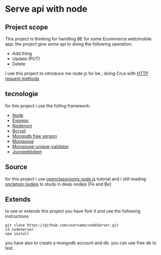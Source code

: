 # Serve api with node

## Project scope 

This project is thinking for handling BE for some Ecommerce web/mobile app. the project give some api to doing the following operation:

* Add thing
* Update (PUT)
* Delete 

I use this project to introduce me node js for be , doing Crus with [HTTP request methods](https://developer.mozilla.org/en-US/docs/Web/HTTP/Methods)

## tecnologie 

for this project i use the folling framework:


* [Node](https://nodejs.org/it/)
* [Express](https://expressjs.com/it/)
* [Nodemon](https://www.npmjs.com/package/nodemon)
* [Bcrypt](https://www.npmjs.com/package/bcrypt)
* [Mongodb free version](https://www.mongodb.com/)
* [Mongoose](https://mongoosejs.com/)
* [Mongoose-unique-validator ](https://www.npmjs.com/package/mongoose-unique-validator)
* [Jsonwebtoken](https://www.npmjs.com/package/jsonwebtoken)


## Source

for this project i use [openclassrooms node js]('https://openclassrooms.com/fr/courses/6390246-passez-au-full-stack-avec-node-js-express-et-mongodb') tutorial and i still reading [oncletom nodejs](https://oncletom.io/node.js/)   to study in deep nodejs [Fe and Be]

## Extends 

to use or extends this project you have fork it and use the following instructions 

	git clone https://github.com/username/nodeServer.git
	cd nodeServer 
	npm install
 
you have also to create a mongodb account and db. you can use free db to test.
